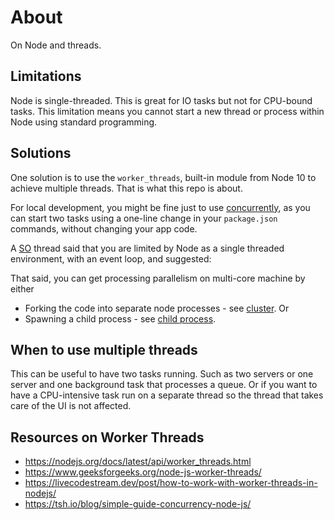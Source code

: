 
# About

On Node and threads.


## Limitations

Node is single-threaded. This is great for IO tasks but not for CPU-bound tasks. This limitation means you cannot start a new thread or process within Node using standard programming.


## Solutions

One solution is to use the `worker_threads`, built-in module from Node 10 to achieve multiple threads. That is what this repo is about.

For local development, you might be fine just to use [concurrently](https://www.npmjs.com/package/concurrently), as you can start two tasks using a one-line change in your `package.json` commands, without changing your app code.

A [SO](https://stackoverflow.com/questions/19120213/parallelizing-tasks-in-node-js) thread said that you are limited by Node as a single threaded environment, with an event loop, and suggested:

That said, you can get processing parallelism on multi-core machine by either

- Forking the code into separate node processes - see [cluster]. Or
- Spawning a child process - see [child process].

[cluster]: https://nodejs.org/api/cluster.html#cluster_event_fork
[child process]: https://nodejs.org/api/child_process.html#child_process_child_process_spawn_command_args_options


## When to use multiple threads

This can be useful to have two tasks running. Such as two servers or one server and one background task that processes a queue. Or if you want to have a CPU-intensive task run on a separate thread so the thread that takes care of the UI is not affected.


## Resources on Worker Threads

- https://nodejs.org/docs/latest/api/worker_threads.html
- https://www.geeksforgeeks.org/node-js-worker-threads/
- https://livecodestream.dev/post/how-to-work-with-worker-threads-in-nodejs/
- https://tsh.io/blog/simple-guide-concurrency-node-js/
